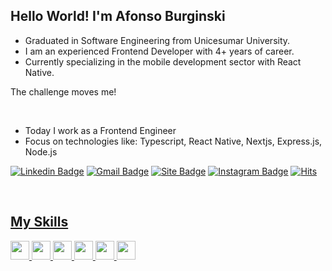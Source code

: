 ## Hello World! I'm Afonso Burginski
<!-- Apresentação -->

- Graduated in Software Engineering from Unicesumar University.
- I am an experienced Frontend Developer with 4+ years of career.
- Currently specializing in the mobile development sector with React Native.

The challenge moves me!

<br>

- Today I work as a Frontend Engineer
- Focus on technologies like: Typescript, React Native, Nextjs, Express.js, Node.js 

[![Linkedin Badge](https://img.shields.io/badge/-Afonso%20Burginski-6633cc?style=flat-square&logo=Linkedin&logoColor=white&link=https://www.linkedin.com/in/afonsoburginski)](https://www.linkedin.com/in/afonsoburginski) 
[![Gmail Badge](https://img.shields.io/badge/-afonsoburginski@gmail.com-6633cc?style=flat-square&logo=Gmail&logoColor=white&link=mailto:afonsoburginski@gmail.com)](mailto:afonsoburginski@gmail.com)
[![Site Badge](https://img.shields.io/badge/-afonso.dev-6633cc?style=flat-square&logo=react&logoColor=white&labelColor=6633cc&link=https://afonsodev.com)](https://afonsodev.com)
[![Instagram Badge](https://img.shields.io/badge/-@kevin_burginski-6633cc?style=flat-square&labelColor=6633cc&logo=instagram&logoColor=white&link=https://www.instagram.com/kevin_burginski)](https://www.instagram.com/kevin_burginski)
[![Hits](https://hits.seeyoufarm.com/api/count/incr/badge.svg?url=https%3A%2F%2Fgithub.com%2Fafonsoburginski&count_bg=%236633CC&title_bg=%236633CC&icon=&icon_color=%23E7E7E7&title=View+profile&edge_flat=true)](https://hits.seeyoufarm.com)

<div align="start">
  <a href="https://github.com/afonsoburginski">

</div><br>
  
## My Skills
 
<div>
<img width="30px" src="https://cdn.jsdelivr.net/gh/devicons/devicon/icons/typescript/typescript-original.svg" />
<img width="30px" src="https://cdn.jsdelivr.net/gh/devicons/devicon/icons/javascript/javascript-original.svg" />
<img width="30px" src="https://cdn.jsdelivr.net/gh/devicons/devicon/icons/react/react-original.svg" />
<img width="30px" src="https://cdn.jsdelivr.net/gh/devicons/devicon/icons/nodejs/nodejs-original.svg" />
<img width="30px" src="https://cdn.jsdelivr.net/gh/devicons/devicon/icons/firebase/firebase-plain.svg" />
<img width="30px" src="https://cdn.jsdelivr.net/gh/devicons/devicon/icons/googlecloud/googlecloud-original.svg" />
</div>
